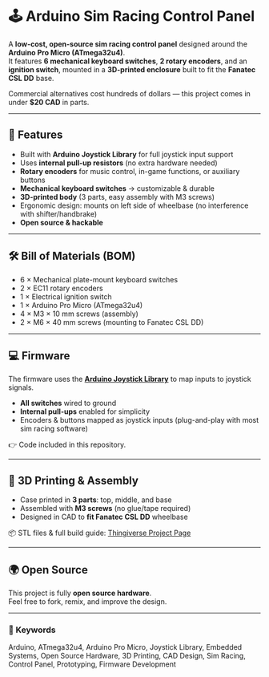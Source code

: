# 🕹️ Arduino Sim Racing Control Panel

A **low-cost, open-source sim racing control panel** designed around the **Arduino Pro Micro (ATmega32u4)**.  
It features **6 mechanical keyboard switches**, **2 rotary encoders**, and an **ignition switch**, mounted in a **3D-printed enclosure** built to fit the **Fanatec CSL DD** base.  

Commercial alternatives cost hundreds of dollars — this project comes in under **$20 CAD** in parts.  

---

## 🚀 Features
- Built with **Arduino Joystick Library** for full joystick input support  
- Uses **internal pull-up resistors** (no extra hardware needed)  
- **Rotary encoders** for music control, in-game functions, or auxiliary buttons  
- **Mechanical keyboard switches** → customizable & durable  
- **3D-printed body** (3 parts, easy assembly with M3 screws)  
- Ergonomic design: mounts on left side of wheelbase (no interference with shifter/handbrake)  
- **Open source & hackable**  

---

## 🛠️ Bill of Materials (BOM)
- 6 × Mechanical plate-mount keyboard switches  
- 2 × EC11 rotary encoders  
- 1 × Electrical ignition switch  
- 1 × Arduino Pro Micro (ATmega32u4)  
- 4 × M3 × 10 mm screws (assembly)  
- 2 × M6 × 40 mm screws (mounting to Fanatec CSL DD)  

---

## 💻 Firmware
The firmware uses the **[Arduino Joystick Library](https://github.com/MHeironimus/ArduinoJoystickLibrary/tree/version-2.0?tab=readme-ov-file)** to map inputs to joystick signals.  

- **All switches** wired to ground  
- **Internal pull-ups** enabled for simplicity  
- Encoders & buttons mapped as joystick inputs (plug-and-play with most sim racing software)  

👉 Code included in this repository.  

---

## 🔧 3D Printing & Assembly
- Case printed in **3 parts**: top, middle, and base  
- Assembled with **M3 screws** (no glue/tape required)  
- Designed in CAD to **fit Fanatec CSL DD** wheelbase  

📦 STL files & full build guide: [Thingiverse Project Page](https://www.thingiverse.com/thing:7153622)

---

## 🌍 Open Source
This project is fully **open source hardware**.  
Feel free to fork, remix, and improve the design.  

---

### 🔑 Keywords
Arduino, ATmega32u4, Arduino Pro Micro, Joystick Library, Embedded Systems, Open Source Hardware, 3D Printing, CAD Design, Sim Racing, Control Panel, Prototyping, Firmware Development
